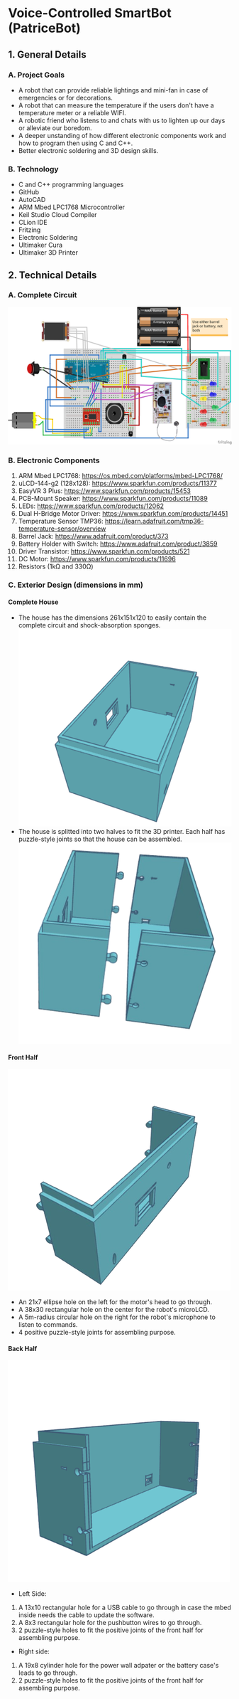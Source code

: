 # Voice-Controlled SmartBot (PatriceBot)
## 1. General Details
### A. Project Goals
* A robot that can provide reliable lightings and mini-fan in case of emergencies or for decorations.
* A robot that can measure the temperature if the users don't have a temperature meter or a reliable WIFI.
* A robotic friend who listens to and chats with us to lighten up our days or alleviate our boredom.  
* A deeper unstanding of how different electronic components work and how to program then using C and C++.
* Better electronic soldering and 3D design skills. 
### B. Technology
* C and C++ programming languages
* GitHub
* AutoCAD
* ARM Mbed LPC1768 Microcontroller 
* Keil Studio Cloud Compiler
* CLion IDE
* Fritzing
* Electronic Soldering
* Ultimaker Cura
* Ultimaker 3D Printer
## 2. Technical Details
### A. Complete Circuit
![Alt text](https://github.com/PatrickDuong3001/Voice-Controlled_SmartBot/blob/master/SmartBot_Circuit.png)
### B. Electronic Components
1. ARM Mbed LPC1768: https://os.mbed.com/platforms/mbed-LPC1768/
2. uLCD-144-g2 (128x128): https://www.sparkfun.com/products/11377
3. EasyVR 3 Plus: https://www.sparkfun.com/products/15453
4. PCB-Mount Speaker: https://www.sparkfun.com/products/11089
5. LEDs: https://www.sparkfun.com/products/12062
6. Dual H-Bridge Motor Driver: https://www.sparkfun.com/products/14451
7. Temperature Sensor TMP36: https://learn.adafruit.com/tmp36-temperature-sensor/overview
8. Barrel Jack: https://www.adafruit.com/product/373
9. Battery Holder with Switch: https://www.adafruit.com/product/3859
10. Driver Transistor: https://www.sparkfun.com/products/521
11. DC Motor: https://www.sparkfun.com/products/11696
12. Resistors (1kΩ and 330Ω)
### C. Exterior Design (dimensions in mm)
#### Complete House
* The house has the dimensions 261x151x120 to easily contain the complete circuit and shock-absorption sponges.
![Alt text](https://github.com/PatrickDuong3001/Voice-Controlled_SmartBot/blob/master/complete%20house.png)
* The house is splitted into two halves to fit the 3D printer. Each half has puzzle-style joints so that the house can be assembled. 
![Alt text](https://github.com/PatrickDuong3001/Voice-Controlled_SmartBot/blob/master/two%20halves.png)
#### Front Half
![Alt text](https://github.com/PatrickDuong3001/Voice-Controlled_SmartBot/blob/master/front%20half.png)
* An 21x7 ellipse hole on the left for the motor's head to go through. 
* A 38x30 rectangular hole on the center for the robot's microLCD.
* A 5m-radius circular hole on the right for the robot's microphone to listen to commands.
* 4 positive puzzle-style joints for assembling purpose. 
#### Back Half
![Alt text](https://github.com/PatrickDuong3001/Voice-Controlled_SmartBot/blob/master/back%20half.png)
* Left Side: 
1. A 13x10 rectangular hole for a USB cable to go through in case the mbed inside needs the cable to update the software. 
2. A 8x3 rectangular hole for the pushbutton wires to go through. 
3. 2 puzzle-style holes to fit the positive joints of the front half for assembling purpose. 
* Right side:
1. A 19x8 cylinder hole for the power wall adpater or the battery case's leads to go through.
2. 2 puzzle-style holes to fit the positive joints of the front half for assembling purpose. 
